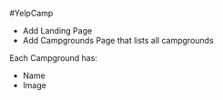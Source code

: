#YelpCamp

* Add Landing Page
* Add Campgrounds Page that lists all campgrounds

Each Campground has:
 * Name
 * Image
